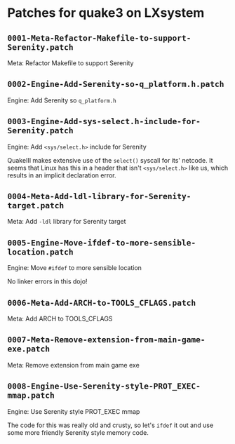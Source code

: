 # Patches for quake3 on LXsystem

## `0001-Meta-Refactor-Makefile-to-support-Serenity.patch`

Meta: Refactor Makefile to support Serenity


## `0002-Engine-Add-Serenity-so-q_platform.h.patch`

Engine: Add Serenity so `q_platform.h`


## `0003-Engine-Add-sys-select.h-include-for-Serenity.patch`

Engine: Add `<sys/select.h>` include for Serenity

QuakeIII makes extensive use of the `select()` syscall for its' netcode.
It seems that Linux has this in a header that isn't `<sys/select.h>`
like us, which results in an implicit declaration error.

## `0004-Meta-Add-ldl-library-for-Serenity-target.patch`

Meta: Add `-ldl` library for Serenity target


## `0005-Engine-Move-ifdef-to-more-sensible-location.patch`

Engine: Move `#ifdef` to more sensible location

No linker errors in this dojo!

## `0006-Meta-Add-ARCH-to-TOOLS_CFLAGS.patch`

Meta: Add ARCH to TOOLS_CFLAGS


## `0007-Meta-Remove-extension-from-main-game-exe.patch`

Meta: Remove extension from main game exe


## `0008-Engine-Use-Serenity-style-PROT_EXEC-mmap.patch`

Engine: Use Serenity style PROT_EXEC mmap

The code for this was really old and crusty, so let's `ifdef` it out and
use some more friendly Serenity style memory code.

